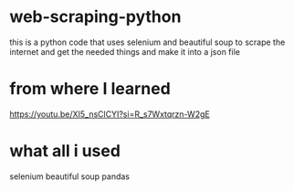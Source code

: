 # web-scraping-python
this is a python code that uses selenium and beautiful soup to scrape the internet and get the needed things and make it into a json file

# from where I learned
https://youtu.be/XI5_nsClCYI?si=R_s7Wxtqrzn-W2gE

# what all i used
selenium
beautiful soup
pandas
